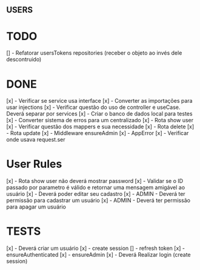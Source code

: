## USERS

# TODO

[] - Refatorar usersTokens repositories (receber o objeto ao invés dele descontruido)

# DONE

[x] - Verificar se service usa interface
[x] - Converter as importações para usar injections
[x] - Verificar questão do uso de controller e useCase. Deverá separar por services
[x] - Criar o banco de dados local para testes
[x] - Converter sistema de erros para um centralizado
[x] - Rota show user
[x] - Verificar questão dos mappers e sua necessidade
[x] - Rota delete
[x] - Rota update
[x] - Middleware ensureAdmin
[x] - AppError
[x] - Verificar onde usava request.ser

# User Rules

[x] - Rota show user não deverá mostrar password
[x] - Validar se o ID passado por parametro é válido e retornar uma mensagem amigável ao usuário
[x] - Deverá poder editar seu cadastro
[x] - ADMIN - Deverá ter permissão para cadastrar um usuário
[x] - ADMIN - Deverá ter permissão para apagar um usuário

# TESTS

[x] - Deverá criar um usuário
[x] - create session
[] - refresh token
[x] - ensureAuthenticated
[x] - ensureAdmin
[x] - Deverá Realizar login (create session)

